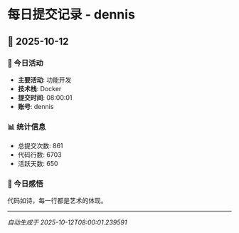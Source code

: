 # 每日提交记录 - dennis

## 📅 2025-10-12

### 🎯 今日活动
- **主要活动**: 功能开发
- **技术栈**: Docker
- **提交时间**: 08:00:01
- **账号**: dennis

### 📊 统计信息
- 总提交次数: 861
- 代码行数: 6703
- 活跃天数: 650

### 💭 今日感悟
代码如诗，每一行都是艺术的体现。

---
*自动生成于 2025-10-12T08:00:01.239591*
